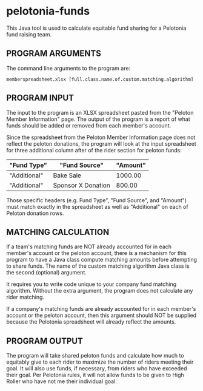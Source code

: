 pelotonia-funds
===============

This Java tool is used to calculate equitable fund sharing for a
Pelotonia fund raising team.

PROGRAM ARGUMENTS
-----------------
The command line arguments to the program are:

    memberspreadsheet.xlsx [full.class.name.of.custom.matching.algorithm]

PROGRAM INPUT
-------------
The input to the program is an XLSX spreadsheet pasted from the
"Peloton Member Information" page. The output of the program is a report
of what funds should be added or removed from each member's account.

Since the spreadsheet from the Peloton Member Information page does not
reflect the peloton donations, the program will look at the input spreadsheet
for three additional column after of the rider section for peloton funds:

"Fund Type" | "Fund Source" | "Amount"
--------- | ----------- | ------
"Additional" | Bake Sale | 1000.00
"Additional" | Sponsor X Donation | 800.00

Those specific headers (e.g. Fund Type", "Fund Source", and "Amount")
must match exactly in the spreadsheet as well as "Additional" on each
of Peloton donation rows.

MATCHING CALCULATION
--------------------
If a team's matching funds are NOT already accounted for in each member's
account or the peloton account, there is a mechanism for this program to
have a Java class compute matching amounts before attempting to share funds.
The name of the custom matching algorithm Java class is the second
(optional) argument.

It requires you to write code unique to your company fund matching algorithm.
Without the extra argument, the program does not calculate any rider matching.

If a company's matching funds are already accounted for in each member's
account or the peloton account, then this argument should NOT be supplied
because the Pelotonia spreadsheet will already reflect the amounts.

PROGRAM OUTPUT
--------------
The program will take shared peloton funds and calculate how much to equitably
give to each rider to maximize the number of riders meeting their goal. It
will also use funds, if necessary, from riders who have exceeded their goal.
Per Pelotonia rules, it will not allow funds to be given to High Roller who
have not me their individual goal. 
